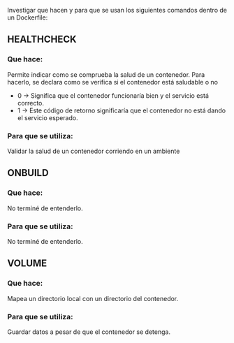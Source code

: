 
Investigar que hacen y para que se usan los siguientes comandos dentro de un Dockerfile:


## HEALTHCHECK
### Que hace:
Permite indicar como se comprueba la salud de un contenedor. Para hacerlo, se declara como se verifica si el contenedor está saludable o no

* 0 → Significa que el contenedor funcionaría bien y el servicio está correcto.
* 1 → Este código de retorno significaría que el contenedor no está dando el servicio esperado.

### Para que se utiliza:
Validar la salud de un contenedor corriendo en un ambiente


## ONBUILD
### Que hace:
No terminé de entenderlo.
### Para que se utiliza:
No terminé de entenderlo.


## VOLUME
### Que hace:
Mapea un directorio local con un directorio del contenedor.

### Para que se utiliza:
Guardar datos a pesar de que el contenedor se detenga.
